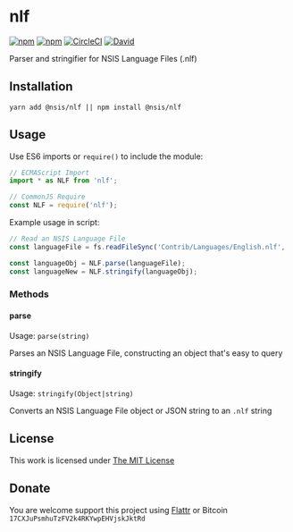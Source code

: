 # nlf

[![npm](https://flat.badgen.net/npm/license/@nsis/nlf)](https://www.npmjs.org/package/@nsis/nlf)
[![npm](https://flat.badgen.net/npm/v/@nsis/nlf)](https://www.npmjs.org/package/@nsis/nlf)
[![CircleCI](https://flat.badgen.net/circleci/github/idleberg/node-nlf)](https://circleci.com/gh/idleberg/node-nlf)
[![David](https://flat.badgen.net/david/dev/idleberg/node-nlf)](https://david-dm.org/idleberg/node-nlf?type=dev)

Parser and stringifier for NSIS Language Files (.nlf)

## Installation

`yarn add @nsis/nlf || npm install @nsis/nlf`

## Usage

Use ES6 imports or `require()` to include the module:

```js
// ECMAScript Import
import * as NLF from 'nlf';

// CommonJS Require
const NLF = require('nlf');
```

Example usage in script:

```js
// Read an NSIS Language File
const languageFile = fs.readFileSync('Contrib/Languages/English.nlf', 'utf8');

const languageObj = NLF.parse(languageFile);
const languageNew = NLF.stringify(languageObj);
````

### Methods

#### parse

Usage: `parse(string)`

Parses an NSIS Language File, constructing an object that's easy to query

#### stringify

Usage: `stringify(Object|string)`

Converts an NSIS Language File object or JSON string to an `.nlf` string

## License

This work is licensed under [The MIT License](https://opensource.org/licenses/MIT)

## Donate

You are welcome support this project using [Flattr](https://flattr.com/submit/auto?user_id=idleberg&url=https://github.com/idleberg/node-nlf) or Bitcoin `17CXJuPsmhuTzFV2k4RKYwpEHVjskJktRd`
